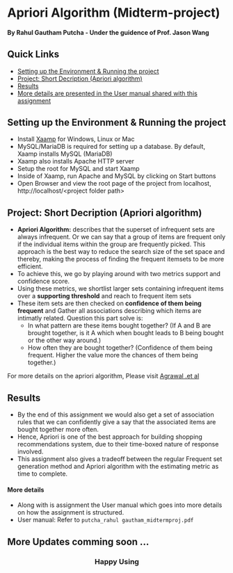 # Apriori Algorithm (Midterm-project)
#### By Rahul Gautham Putcha - Under the guidence of Prof. Jason Wang

## Quick Links
- [Setting up the Environment & Running the project](#setting-up-the-environment-running-the-project)
- [Project: Short Decription (Apriori algorithm)](#project-short-decription-apriori-algorithm)
- [Results](#results)
- [More details are presented in the User manual shared with this assignment](#more-details-are-presented-in-the-user-manual-shared-with-this-assignment)

## Setting up the Environment & Running the project
- Install [Xaamp](https://www.apachefriends.org/download.html) for Windows, Linux or Mac
- MySQL/MariaDB is required for setting up a database. By default, Xaamp installs MySQL (MariaDB)
- Xaamp also installs Apache HTTP server
- Setup the root for MySQL and start Xaamp
- Inside of Xaamp, run Apache and MySQL by clicking on Start buttons
- Open Browser and view the root page of the project from localhost, http://localhost/<project folder path\>


## Project: Short Decription (Apriori algorithm)
- **Apriori Algorithm:** describes that the superset of infrequent sets are always infrequent. Or we can say that a group of items are frequent only if the individual items within the group are frequently picked. This approach is the best way to reduce the search size of the set space and thereby, making the process of finding the frequent itemsets to be more efficient.
- To achieve this, we go by playing around with two metrics support and confidence score. 
- Using these metrics, we shortlist larger sets containing infrequent items over a **supporting threshold** and reach to frequent item sets
- These item sets are then checked on **confidence of them being frequent** and Gather all associations describing which items are intimatly related. Question this part solve is:
  - In what pattern are these items bought together? (If A and B are brought together, is it A which when bought leads to B being bought or the other way around.)
  - How often they are bought together? (Confidence of them being frequent. Higher the value more the chances of them being together.)
  
For more details on the apriori algorithm, Please visit [Agrawal .et al](https://rakesh.agrawal-family.com/papers/vldb94apriori.pdf)

## Results
- By the end of this assignment we would also get a set of association rules that we can confidently give a say that the associated items are bought together more often. 
- Hence, Apriori is one of the best approach for building shopping recommendations system, due to their time-boxed nature of response involved.
- This assignment also gives a tradeoff between the regular Frequent set generation method and Apriori algorithm with the estimating metric as time to complete.

#### More details
- Along with is assignment the User manual which goes into more details on how the assignment is structured.
- User manual: Refer to `putcha_rahul gautham_midtermproj.pdf`

  
## More Updates comming soon ...
  
<h3 align=center>Happy Using</h3>
